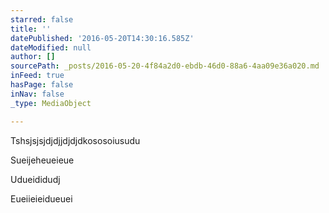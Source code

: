 ```yaml
---
starred: false
title: ''
datePublished: '2016-05-20T14:30:16.585Z'
dateModified: null
author: []
sourcePath: _posts/2016-05-20-4f84a2d0-ebdb-46d0-88a6-4aa09e36a020.md
inFeed: true
hasPage: false
inNav: false
_type: MediaObject

---
```

Tshsjsjsjdjdjjdjdjdkososoiusudu

Sueijeheueieue

Udueididudj

Eueiieieidueuei